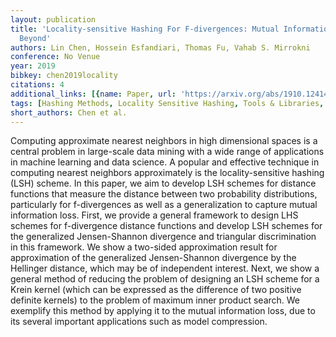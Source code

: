 ```yaml
---
layout: publication
title: 'Locality-sensitive Hashing For F-divergences: Mutual Information Loss And
  Beyond'
authors: Lin Chen, Hossein Esfandiari, Thomas Fu, Vahab S. Mirrokni
conference: No Venue
year: 2019
bibkey: chen2019locality
citations: 4
additional_links: [{name: Paper, url: 'https://arxiv.org/abs/1910.12414'}]
tags: [Hashing Methods, Locality Sensitive Hashing, Tools & Libraries, Scalability]
short_authors: Chen et al.
---
```

Computing approximate nearest neighbors in high dimensional spaces is a
central problem in large-scale data mining with a wide range of applications in
machine learning and data science. A popular and effective technique in
computing nearest neighbors approximately is the locality-sensitive hashing
(LSH) scheme. In this paper, we aim to develop LSH schemes for distance
functions that measure the distance between two probability distributions,
particularly for f-divergences as well as a generalization to capture mutual
information loss. First, we provide a general framework to design LHS schemes
for f-divergence distance functions and develop LSH schemes for the generalized
Jensen-Shannon divergence and triangular discrimination in this framework. We
show a two-sided approximation result for approximation of the generalized
Jensen-Shannon divergence by the Hellinger distance, which may be of
independent interest. Next, we show a general method of reducing the problem of
designing an LSH scheme for a Krein kernel (which can be expressed as the
difference of two positive definite kernels) to the problem of maximum inner
product search. We exemplify this method by applying it to the mutual
information loss, due to its several important applications such as model
compression.